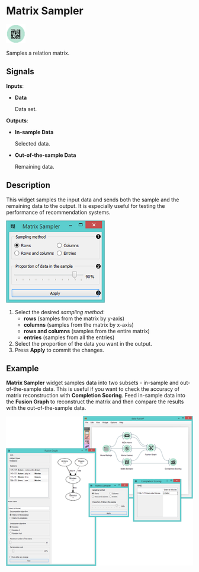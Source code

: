 Matrix Sampler
==============

![Matrix Sampler icon](icons/matrix-sampler.png)

Samples a relation matrix.

Signals
-------

**Inputs**:

- **Data**

  Data set.

**Outputs**:

- **In-sample Data**

  Selected data.
  
- **Out-of-the-sample Data**

  Remaining data.

Description
-----------

This widget samples the input data and sends both the sample and the remaining
data to the output. It is especially useful for testing the performance of recommendation
systems.

![Matrix Sampler widget](images/MatrixSampler-stamped.png)

1. Select the desired *sampling method*:
   - **rows** (samples from the matrix by y-axis)
   - **columns** (samples from the matrix by x-axis)
   - **rows and columns** (samples from the entire matrix)
   - **entries** (samples from all the entries)
2. Select the proportion of the data you want in the output.
3. Press **Apply** to commit the changes.

Example
-------

**Matrix Sampler** widget samples data into two subsets - in-sample and
out-of-the-sample data. This is useful if you want to check the accuracy
of matrix reconstruction with **Completion Scoring**. Feed in-sample data
into the **Fusion Graph** to reconstruct the matrix and then compare
the results with the out-of-the-sample data.

<img src="images/MatrixSampler-Example2.png" alt="image" width="600">
